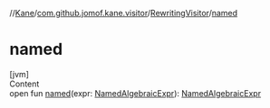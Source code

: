 //[Kane](../../index.md)/[com.github.jomof.kane.visitor](../index.md)/[RewritingVisitor](index.md)/[named](named.md)



# named  
[jvm]  
Content  
open fun [named](named.md)(expr: [NamedAlgebraicExpr](../../com.github.jomof.kane/-named-algebraic-expr/index.md)): [NamedAlgebraicExpr](../../com.github.jomof.kane/-named-algebraic-expr/index.md)  



